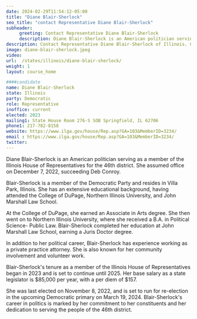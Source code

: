 ```yaml
---
date: 2024-02-29T11:54:12-05:00
title: "Diane Blair-Sherlock"
seo_title: "contact Representative Diane Blair-Sherlock"
subheader:
     greeting: Contact Representative Diane Blair-Sherlock
     description: Diane Blair-Sherlock is an American politician serving as a member of the Illinois House of Representatives for the 46th district. She assumed office on December 7, 2022, succeeding Deb Conroy.
description: Contact Representative Diane Blair-Sherlock of Illinois. Contact information for Diane Blair-Sherlock includes email address, phone number, and mailing address.
image: diane-blair-sherlock.jpeg
video:
url:  /states/illinois/diane-blair-sherlock/
weight: 1
layout: course_home

####candidate
name: Diane Blair-Sherlock
state: Illinois
party: Democratic
role: Representative
inoffice: current
elected: 2023
mailing1: State House Room 276-S SOB Springfield, IL 62706
phone1: 217-782-8158
website: https://www.ilga.gov/house/Rep.asp?GA=103&MemberID=3234/
email : https://www.ilga.gov/house/Rep.asp?GA=103&MemberID=3234/
twitter:
---
```


Diane Blair-Sherlock is an American politician serving as a member of the Illinois House of Representatives for the 46th district. She assumed office on December 7, 2022, succeeding Deb Conroy.

Blair-Sherlock is a member of the Democratic Party and resides in Villa Park, Illinois. She has an extensive educational background, having attended the College of DuPage, Northern Illinois University, and John Marshall Law School.

At the College of DuPage, she earned an Associate in Arts degree. She then went on to Northern Illinois University, where she received a B.A. in Political Science- Public Law. Blair-Sherlock completed her education at John Marshall Law School, earning a Juris Doctor degree.

In addition to her political career, Blair-Sherlock has experience working as a private practice attorney. She is also known for her community involvement and volunteer work.

Blair-Sherlock's tenure as a member of the Illinois House of Representatives began in 2023 and is set to continue until 2025. Her base salary as a state legislator is $85,000 per year, with a per diem of $157.

She was last elected on November 8, 2022, and is set to run for re-election in the upcoming Democratic primary on March 19, 2024. Blair-Sherlock's career in politics is marked by her commitment to her constituents and her dedication to serving the people of the 46th district.
